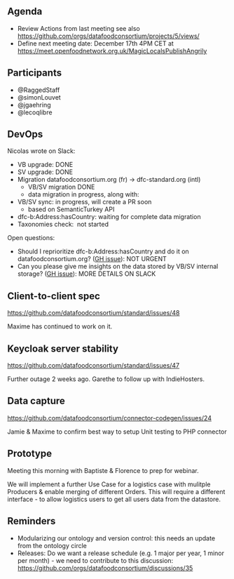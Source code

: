 ## Agenda

- Review Actions from last meeting see also https://github.com/orgs/datafoodconsortium/projects/5/views/
- Define next meeting date: December 17th 4PM CET at https://meet.openfoodnetwork.org.uk/MagicLocalsPublishAngrily

## Participants

- @RaggedStaff
- @simonLouvet
- @jgaehring
- @lecoqlibre
    
## DevOps
    
Nicolas wrote on Slack:
- VB upgrade: DONE
- SV upgrade: DONE
- Migration datafoodconsortium.org (fr) -> dfc-standard.org (intl) 
    - VB/SV migration DONE
    - data migration  in progress, along with:
- VB/SV sync:  in progress, will create a PR soon
    - based on SemanticTurkey API
- dfc-b:Address:hasCountry:  waiting for complete data migration
- Taxonomies check: ️ not started

Open questions:
- Should I reprioritize dfc-b:Address:hasCountry and do it on datafoodconsortium.org? ([GH issue](https://github.com/datafoodconsortium/ontology/issues/130)): NOT URGENT
- Can you please give me insights on the data stored by VB/SV internal storage? ([GH issue](https://github.com/datafoodconsortium/taxonomies/issues/42)): MORE DETAILS ON SLACK
    
## Client-to-client spec

https://github.com/datafoodconsortium/standard/issues/48

Maxime has continued to work on it.

## Keycloak server stability 

https://github.com/datafoodconsortium/standard/issues/47

Further outage 2 weeks ago. Garethe to follow up with IndieHosters. 

## Data capture 

https://github.com/datafoodconsortium/connector-codegen/issues/24

Jamie & Maxime to confirm best way to setup Unit testing to PHP connector

## Prototype

Meeting this morning with Baptiste & Florence to prep for webinar. 

We will implement a further Use Case for a logistics case with mulitple Producers & enable merging  of different Orders. This will require a different interface - to allow logistics users to get all users data from the datastore.

## Reminders

- Modularizing our ontology and version control: this needs an update from the ontology circle
- Releases: Do we want a release schedule (e.g. 1 major per year, 1 minor per month) - we need to contribute to this discussion: https://github.com/orgs/datafoodconsortium/discussions/35
